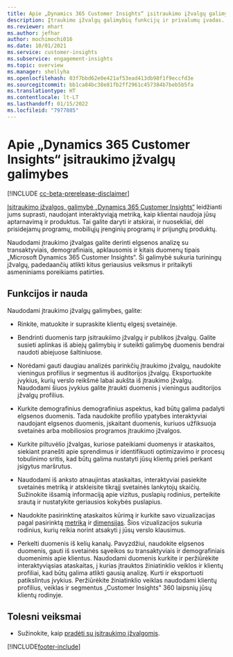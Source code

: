 ```yaml
---
title: Apie „Dynamics 365 Customer Insights“ įsitraukimo įžvalgų galimybes
description: Įtraukimo įžvalgų galimybių funkcijų ir privalumų įvadas.
ms.reviewer: mhart
ms.author: jefhar
author: mochimochi016
ms.date: 10/01/2021
ms.service: customer-insights
ms.subservice: engagement-insights
ms.topic: overview
ms.manager: shellyha
ms.openlocfilehash: 03f7bbd62e0e421af53ead413db98f1f9eccfd3e
ms.sourcegitcommit: bb1ca84bc38e81fb2ff2961c457384b7beb5b5fa
ms.translationtype: HT
ms.contentlocale: lt-LT
ms.lasthandoff: 01/15/2022
ms.locfileid: "7977885"
---
```

# <a name="about-dynamics-365-customer-insights-engagement-insights-capability"></a>Apie „Dynamics 365 Customer Insights“ įsitraukimo įžvalgų galimybes 

[!INCLUDE [cc-beta-prerelease-disclaimer](includes/cc-beta-prerelease-disclaimer.md)]

[Įsitraukimo įžvalgos, galimybė „Dynamics 365 Customer Insights“](https://dynamics.microsoft.com/ai/customer-insights/engagement-insights-capability/) leidžianti jums suprasti, naudojant interaktyviąją metriką, kaip klientai naudoja jūsų aptarnavimą ir produktus. Tai galite daryti ir atskirai, ir nuosekliai, dėl prisidejamų programų, mobiliųjų įrenginių programų ir prijungtų produktų.

Naudodami įtraukimo įžvalgas galite derinti elgsenos analizę su transaktyviais, demografiniais, apklausomis ir kitais duomenų tipais „Microsoft Dynamics 365 Customer Insights“. Ši galimybė sukuria turiningų įžvalgų, padedaančių atlikti kitus geriausius veiksmus ir pritaikyti asmeniniams poreikiams patirties.

## <a name="features-and-benefits"></a>Funkcijos ir nauda

Naudodami įtraukimo įžvalgų galimybes, galite:

- Rinkite, matuokite ir supraskite klientų elgesį svetainėje.

- Bendrinti duomenis tarp įsitraukiimo įžvalgų ir publikos įžvalgų. Galite susieti aplinkas iš abiejų galimybių ir suteikti galimybę duomenis bendrai naudoti abiejuose šaltiniuose.

- Norėdami gauti daugiau analizės parinkčių įtraukimo įžvalgų, naudokite vieningus profilius ir segmentus iš auditorijos įžvalgų. Eksportuokite įvykius, kurių verslo reikšmė labai aukšta iš įtraukimo įžvalgų. Naudodami šiuos įvykius galite įtraukti duomenis į vieningus auditorijos įžvalgų profilius.

- Kurkite demografinius demografinius aspektus, kad būtų galima padalyti elgsenos duomenis. Tada naudokite profilio ypatybes interaktyviai naudojant elgsenos duomenis, įskaitant duomenis, kuriuos užfiksuoja svetainės arba mobiliosios programos įtraukimo įžvalgos.

- Kurkite piltuvėlio įžvalgas, kuriose pateikiami duomenys ir ataskaitos, siekiant pranešti apie sprendimus ir identifikuoti optimizavimo ir procesų tobulinimo sritis, kad būtų galima nustatyti jūsų klientų prieš perkant įsigytus maršrutus. 

-  Naudodami iš anksto atnaujintas ataskaitas, interaktyviai pasiekite svetainės metriką ir atskleisite tikrąjį svetainės lankytojų skaičių. Sužinokite išsamią informaciją apie vizitus, puslapių rodinius, perteikite srautą ir nustatykite geriausios kokybės puslapius.

- Naudokite pasirinktinę ataskaitos kūrimą ir kurkite savo vizualizacijas pagal pasirinktą [metriką](glossary.md) ir [dimensijas](glossary.md). Šios vizualizacijos sukuria rodinius, kurių reikia norint atsakyti į jūsų verslo klausimus.

- Perkelti duomenis iš kelių kanalų. Pavyzdžiui, naudokite elgsenos duomenis, gauti iš svetainės sąveikos su transaktyviais ir demografiniais duomenimis apie klientus. Naudodami duomenis kurkite ir peržiūrėkite interaktyviąsias ataskaitas, į kurias įtrauktos žiniatinklio veiklos ir klientų profiliai, kad būtų galima atlikti gausią analizę. Kurti ir eksportuoti patikslintus įvykius. Peržiūrėkite žiniatinklio veiklas naudodami klientų profilius, veiklas ir segmentus „Customer Insights" 360 laipsnių jūsų klientų rodinyje.

## <a name="next-steps"></a>Tolesni veiksmai

- Sužinokite, kaip [pradėti su įsitraukimo įžvalgomis](get-started.md).


[!INCLUDE[footer-include](../includes/footer-banner.md)]
